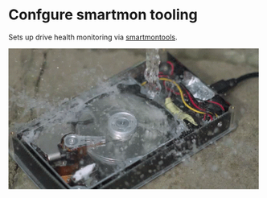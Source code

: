 # Confgure smartmon tooling

Sets up drive health monitoring via [smartmontools](https://www.smartmontools.org).

![A hard disk drive being washed under an unwanted stream of water.](cover.gif)
